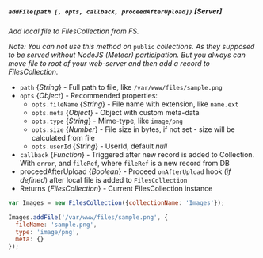 ##### `addFile(path [, opts, callback, proceedAfterUpload])` [*Server*]

*Add local file to FilesCollection from FS.*

*Note: You can not use this method on* `public` *collections. As they supposed to be served without NodeJS (Meteor) participation. But you always can move file to root of your web-server and then add a record to FilesCollection.*

 - `path` {*String*} - Full path to file, like `/var/www/files/sample.png`
 - `opts` {*Object*} - Recommended properties:
   - `opts.fileName` {*String*} - File name with extension, like `name.ext`
   - `opts.meta` {*Object*} - Object with custom meta-data
   - `opts.type` {*String*} - Mime-type, like `image/png`
   - `opts.size` {*Number*} - File size in bytes, if not set - size will be calculated from file
   - `opts.userId` {*String*} - UserId, default *null*
 - `callback` {*Function*} - Triggered after new record is added to Collection. With `error`, and `fileRef`, where `fileRef` is a new record from DB
 - proceedAfterUpload {*Boolean*} - Proceed `onAfterUpload` hook (*if defined*) after local file is added to `FilesCollection`
 - Returns {*FilesCollection*} - Current FilesCollection instance

```javascript
var Images = new FilesCollection({collectionName: 'Images'});

Images.addFile('/var/www/files/sample.png', {
  fileName: 'sample.png',
  type: 'image/png',
  meta: {}
});
```